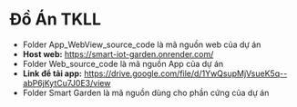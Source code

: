 # Đồ Án TKLL 
- Folder App_WebView_source_code là mã nguồn web của dự án 
 - **Host web:** https://smart-iot-garden.onrender.com/
- Folder Web_source_code là mã nguồn App của dự án 
 - **Link để tải app:** https://drive.google.com/file/d/1YwQsupMjVsueK5q--abP6jKytCu7J0E3/view
- Folder Smart Garden là mã nguồn dùng cho phần cứng của dự án



